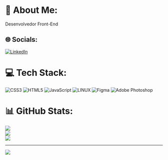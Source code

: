 # 💫 About Me:
Desenvolvedor Front-End

## 🌐 Socials:
[![LinkedIn](https://img.shields.io/badge/LinkedIn-%230077B5.svg?logo=linkedin&logoColor=white)](https://linkedin.com/in/https://www.linkedin.com/in/maxwell-venicio-80a7a813a/) 

# 💻 Tech Stack:
![CSS3](https://img.shields.io/badge/css3-%231572B6.svg?style=flat&logo=css3&logoColor=white) ![HTML5](https://img.shields.io/badge/html5-%23E34F26.svg?style=flat&logo=html5&logoColor=white) ![JavaScript](https://img.shields.io/badge/javascript-%23323330.svg?style=flat&logo=javascript&logoColor=%23F7DF1E) ![LINUX](https://img.shields.io/badge/Linux-FCC624?style=flat&logo=linux&logoColor=black) 	![Figma](https://img.shields.io/badge/figma-%23F24E1E.svg?style=flat&logo=figma&logoColor=white) ![Adobe Photoshop](https://img.shields.io/badge/adobephotoshop-%2331A8FF.svg?style=flat&logo=adobephotoshop&logoColor=white)
# 📊 GitHub Stats:
![](https://github-readme-stats.vercel.app/api?username=maxwellvenicio&theme=dracula&hide_border=false&include_all_commits=false&count_private=false)<br/>
![](https://github-readme-streak-stats.herokuapp.com/?user=maxwellvenicio&theme=dracula&hide_border=false)<br/>
![](https://github-readme-stats.vercel.app/api/top-langs/?username=maxwellvenicio&theme=dracula&hide_border=false&include_all_commits=false&count_private=false&layout=compact)

---
[![](https://visitcount.itsvg.in/api?id=maxwellvenicio&icon=0&color=0)](https://visitcount.itsvg.in)

<!-- Proudly created with GPRM ( https://gprm.itsvg.in ) -->
